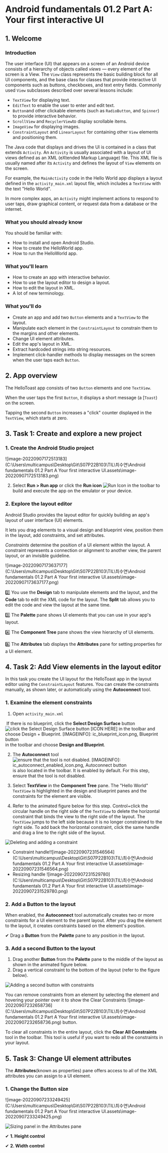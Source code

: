 # Android fundamentals 01.2 Part A: Your first interactive UI



## 1. Welcome

### Introduction

The user interface (UI) that appears on a screen of an Android device consists of a hierarchy of objects called *views* — every element of the screen is a View. The `View` class represents the basic building block for all UI components, and the base class for classes that provide interactive UI components such as buttons, checkboxes, and text entry fields. Commonly used `View` subclasses described over several lessons include:

- `TextView` for displaying text.
- `EditText` to enable the user to enter and edit text.
- `Button`and other clickable elements (such as `RadioButton`, and `Spinner`) to provide interactive behavior.
- `ScrollView` and `RecyclerView`to display scrollable items.
- `ImageView` for displaying images.
- `ConstraintLayout` and `LinearLayout` for containing other `View` elements and positioning them.

The Java code that displays and drives the UI is contained in a class that extends `Activity`. An `Activity` is usually associated with a layout of UI views defined as an XML (eXtended Markup Language) file. This XML file is usually named after its `Activity` and defines the layout of `View` elements on the screen.

For example, the `MainActivity` code in the Hello World app displays a layout defined in the `activity_main.xml` layout file, which includes a `TextView` with the text "Hello World".

In more complex apps, an `Activity` might implement actions to respond to user taps, draw graphical content, or request data from a database or the internet. 

### What you should already know

You should be familiar with:

- How to install and open Android Studio.
- How to create the HelloWorld app.
- How to run the HelloWorld app.



### What you'll learn

- How to create an app with interactive behavior.
- How to use the layout editor to design a layout.
- How to edit the layout in XML.
- A lot of new terminology. 



### What you'll do

- Create an app and add two `Button` elements and a `TextView` to the layout.
- Manipulate each element in the `ConstraintLayout` to constrain them to the margins and other elements.
- Change UI element attributes.
- Edit the app's layout in XML.
- Extract hardcoded strings into string resources.
- Implement click-handler methods to display messages on the screen when the user taps each `Button`.



## 2. App overview

The HelloToast app consists of two `Button` elements and one `TextView`. 

When the user taps the first `Button`, it displays a short message (a [`Toast`) on the screen. 

Tapping the second `Button` increases a "click" counter displayed in the `TextView`, which starts at zero.



## 3. Task 1: Create and explore a new project

### 1. Create the Android Studio project

![image-20220907172513183](C:\Users\multicampus\Desktop\Git\S07P22B103\TIL\최수연\Android fundamentals 01.2 Part A Your first interactive UI.assets\image-20220907172513183.png)

2. Select **Run > Run app** or click the **Run icon** ![Run Icon](https://developer.android.com/static/codelabs/android-training-layout-editor-part-a/img/6c65750f2ce7f651.png?hl=ko) in the toolbar to build and execute the app on the emulator or your device.



### 2. Explore the layout editor

Android Studio provides the layout editor for quickly building an app's layout of user interface (UI) elements.

It lets you drag elements to a visual design and blueprint view, position them in the layout, add constraints, and set attributes. 

*Constraints* determine the position of a UI element within the layout. A constraint represents a connection or alignment to another view, the parent layout, or an invisible guideline.

![image-20220907173637177](C:\Users\multicampus\Desktop\Git\S07P22B103\TIL\최수연\Android fundamentals 01.2 Part A Your first interactive UI.assets\image-20220907173637177.png)

2️⃣ You use the **Design** tab to manipulate elements and the layout, and the **Code** tab to edit the XML code for the layout. The **Split** tab allows you to edit the code and view the layout at the same time.

3️⃣ The **Palette** pane shows UI elements that you can use in your app's layout.

4️⃣ The **Component Tree** pane shows the view hierarchy of UI elements. 

6️⃣ The **Attributes** tab displays the **Attributes** pane for setting properties for a UI element.



## 4. Task 2: Add View elements in the layout editor

In this task you create the UI layout for the HelloToast app in the layout editor using the `ConstraintLayout` features. You can create the constraints manually, as shown later, or automatically using the **Autoconnect** tool.



### 1. Examine the element constraints

1. Open `activity_main.xml` 

​	If there is no blueprint, click the **Select Design Surface** button ![click the Select Design Surface button [ICON HERE] in the toolbar and choose Design + Blueprint. [IMAGEINFO]: ic_blueprint_icon.png, Blueprint button](https://developer.android.com/static/codelabs/android-training-layout-editor-part-a/img/51cea7d6d81ab452.png?hl=ko) in the toolbar and choose **Design and Blueprint**.

2. The **Autoconnect** tool ![ensure that the tool is not disabled. [IMAGEINFO]: ic_autoconnect_enabled_icon.png, Autoconnect button](https://developer.android.com/static/codelabs/android-training-layout-editor-part-a/img/dd3846009e393c48.png?hl=ko) is also located in the toolbar. It is enabled by default. For this step, ensure that the tool is not disabled.

4. Select **TextView** in the **Component Tree** pane. The "Hello World" `TextView` is highlighted in the design and blueprint panes and the constraints for the element are visible.

5. Refer to the animated figure below for this step. Control+click the circular handle on the right side of the `TextView` to delete the horizontal constraint that binds the view to the right side of the layout. The `TextView` jumps to the left side because it is no longer constrained to the right side. To add back the horizontal constraint, click the same handle and drag a line to the right side of the layout.

![Deleting and adding a constraint](https://developer.android.com/static/codelabs/android-training-layout-editor-part-a/img/7ea557d8751d03e4.gif?hl=ko)

* Constraint handle!![image-20220907231546564](C:\Users\multicampus\Desktop\Git\S07P22B103\TIL\최수연\Android fundamentals 01.2 Part A Your first interactive UI.assets\image-20220907231546564.png)
* Resizing handle ![image-20220907231529780](C:\Users\multicampus\Desktop\Git\S07P22B103\TIL\최수연\Android fundamentals 01.2 Part A Your first interactive UI.assets\image-20220907231529780.png)



### 2. Add a Button to the layout

When enabled, the **Autoconnect** tool automatically creates two or more constraints for a UI element to the parent layout. After you drag the element to the layout, it creates constraints based on the element's position.

✔ Drag a **Button** from the **Palette** pane to any position in the layout.



### 3. Add a second Button to the layout

1. Drag another **Button** from the **Palette** pane to the middle of the layout as shown in the animated figure below.
2. Drag a vertical constraint to the bottom of the layout (refer to the figure below).

![Adding a second button with constraints](https://developer.android.com/static/codelabs/android-training-layout-editor-part-a/img/f06e6a4442437213.gif?hl=ko)

You can remove constraints from an element by selecting the element and hovering your pointer over it to show the Clear Constraints ![image-20220907232658736](C:\Users\multicampus\Desktop\Git\S07P22B103\TIL\최수연\Android fundamentals 01.2 Part A Your first interactive UI.assets\image-20220907232658736.png) button. 

To clear all constraints in the entire layout, click the **Clear All Constraints** tool in the toolbar. This tool is useful if you want to redo all the constraints in your layout.



## 5. Task 3: Change UI element attributes

The **Attributes**(known as properties) pane offers access to all of the XML attributes you can assign to a UI element. 



### 1. Change the Button size

![image-20220907233249425](C:\Users\multicampus\Desktop\Git\S07P22B103\TIL\최수연\Android fundamentals 01.2 Part A Your first interactive UI.assets\image-20220907233249425.png)

![Sizing panel in the Attributes pane](https://developer.android.com/static/codelabs/android-training-layout-editor-part-a/img/cb766d399da0945d.png?hl=ko)

✔ **1. Height control**

✔ **2. Width control**